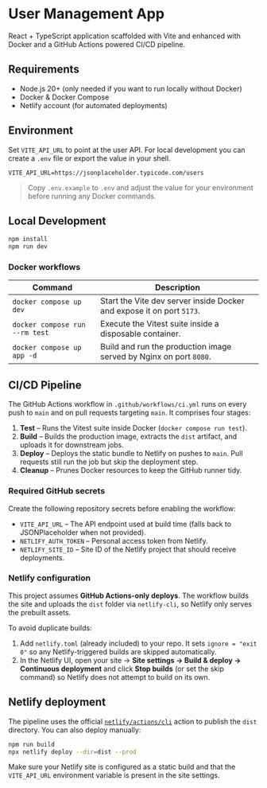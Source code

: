 # User Management App

React + TypeScript application scaffolded with Vite and enhanced with Docker and a GitHub Actions powered CI/CD pipeline.

## Requirements

- Node.js 20+ (only needed if you want to run locally without Docker)
- Docker & Docker Compose
- Netlify account (for automated deployments)

## Environment

Set `VITE_API_URL` to point at the user API. For local development you can create a `.env` file or export the value in your shell.

```
VITE_API_URL=https://jsonplaceholder.typicode.com/users
```

> Copy `.env.example` to `.env` and adjust the value for your environment before running any Docker commands.

## Local Development

```bash
npm install
npm run dev
```

### Docker workflows

| Command | Description |
| --- | --- |
| `docker compose up dev` | Start the Vite dev server inside Docker and expose it on port `5173`. |
| `docker compose run --rm test` | Execute the Vitest suite inside a disposable container. |
| `docker compose up app -d` | Build and run the production image served by Nginx on port `8080`. |

## CI/CD Pipeline

The GitHub Actions workflow in `.github/workflows/ci.yml` runs on every push to `main` and on pull requests targeting `main`. It comprises four stages:

1. **Test** – Runs the Vitest suite inside Docker (`docker compose run test`).
2. **Build** – Builds the production image, extracts the `dist` artifact, and uploads it for downstream jobs.
3. **Deploy** – Deploys the static bundle to Netlify on pushes to `main`. Pull requests still run the job but skip the deployment step.
4. **Cleanup** – Prunes Docker resources to keep the GitHub runner tidy.

### Required GitHub secrets

Create the following repository secrets before enabling the workflow:

- `VITE_API_URL` – The API endpoint used at build time (falls back to JSONPlaceholder when not provided).
- `NETLIFY_AUTH_TOKEN` – Personal access token from Netlify.
- `NETLIFY_SITE_ID` – Site ID of the Netlify project that should receive deployments.

### Netlify configuration

This project assumes **GitHub Actions-only deploys**. The workflow builds the site and uploads the `dist` folder via `netlify-cli`, so Netlify only serves the prebuilt assets.

To avoid duplicate builds:

1. Add `netlify.toml` (already included) to your repo. It sets `ignore = "exit 0"` so any Netlify-triggered builds are skipped automatically.
2. In the Netlify UI, open your site → **Site settings → Build & deploy → Continuous deployment** and click **Stop builds** (or set the skip command) so Netlify does not attempt to build on its own.
## Netlify deployment

The pipeline uses the official [`netlify/actions/cli`](https://github.com/netlify/actions) action to publish the `dist` directory. You can also deploy manually:

```bash
npm run build
npx netlify deploy --dir=dist --prod
```

Make sure your Netlify site is configured as a static build and that the `VITE_API_URL` environment variable is present in the site settings.
